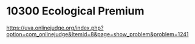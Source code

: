 # 10300	Ecological Premium

https://uva.onlinejudge.org/index.php?option=com_onlinejudge&Itemid=8&page=show_problem&problem=1241
